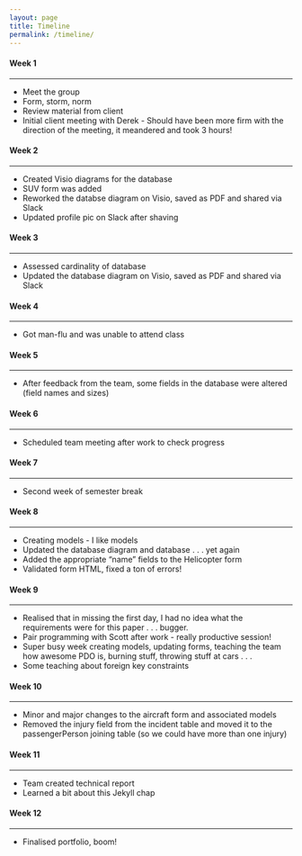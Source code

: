 ```yaml
---
layout: page
title: Timeline
permalink: /timeline/
---
```

  
#### Week 1  
---
  - Meet the group  
  - Form, storm, norm  
  - Review material from client  
  - Initial client meeting with Derek - Should have been more firm with the direction of the meeting, it meandered and took 3 hours!
  
#### Week 2  
---
  - Created Visio diagrams for the database  
  - SUV form was added  
  - Reworked the databse diagram on Visio, saved as PDF and shared via Slack  
  - Updated profile pic on Slack after shaving  
  
#### Week 3  
---
  - Assessed cardinality of database  
  - Updated the database diagram on Visio, saved as PDF and shared via Slack  

#### Week 4  
---
  - Got man-flu and was unable to attend class  

#### Week 5  
---
  - After feedback from the team, some fields in the database were altered (field names and sizes)

#### Week 6  
---
  - Scheduled team meeting after work to check progress

#### Week 7  
---
  - Second week of semester break  

#### Week 8  
---
  - Creating models - I like models  
  - Updated the database diagram and database . . . yet again  
  - Added the appropriate “name” fields to the Helicopter form  
  - Validated form HTML, fixed a ton of errors!  

#### Week 9  
---
  - Realised that in missing the first day, I had no idea what the requirements were for this paper . . . bugger.  
  - Pair programming with Scott after work - really productive session!  
  - Super busy week creating models, updating forms, teaching the team how awesome PDO is, burning stuff, throwing stuff at cars . . .  
  - Some teaching about foreign key constraints  

#### Week 10  
---
  - Minor and major changes to the aircraft form and associated models  
  - Removed the injury field from the incident table and moved it to the passengerPerson joining table (so we could have more than one injury)  

#### Week 11  
---
  - Team created technical report  
  - Learned a bit about this Jekyll chap  

#### Week 12  
---
  - Finalised portfolio, boom!  
